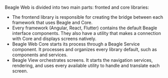 Beagle Web is divided into two main parts: fronted and core libraries:

* The frontend library is responsible for creating the bridge between each framework that uses Beagle and Core.
* Every framework (Angular, React, Flutter) contains the default Beagle interface components. They also have a utility that makes a connection with Core and displays screens natively. 
* Beagle Web Core starts its process through a Beagle Service component. It processes and organizes every library default, such as components and services. 
* Beagle View orchestrates screens. It starts the navigation services, rendering, and uses every available utility to handle and translate each screen.